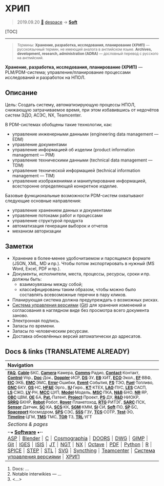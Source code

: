 # ХРИП
> 2019.09.20 [🚀](../index/index.md) [despace](index.md) → **[Soft](soft.md)**

[TOC]

---

> <small>*Термины:* **Хранение, разработка, исследования, планирование (ХРИП)** — русскоязычный термин, не имеющий аналога в английском языке. **Archives, development, research, administration (ADRA)** — дословный перевод с русского на английский.</small>

**Хранение, разработка, исследования, планирование (ХРИП)** — PLM/PDM-система; управление/планирование процессами исследований и разработок на НПОЛ.



## Описание
Цель: Создать систему, автоматизирующую процессы НПОЛ, снижающую затрачиваемое время, при этом избавившись от недочётов систем ЭДО, АСЭС, NX, Teamcenter.

В PDM-системах обобщены такие технологии, как:

   - управление инженерными данными (engineering data management — EDM)
   - управление документами
   - управление информацией об изделии (product information management — PIM)
   - управление техническими данными (technical data management — TDM)
   - управление технической информацией (technical information management — TIM)
   - управление изображениями и манипулирование информацией, всесторонне определяющей конкретное изделие.

Базовые функциональные возможности PDM-систем охватывают следующие основные направления:

   - управление хранением данных и документами
   - управление потоками работ и процессами
   - управление структурой продукта
   - автоматизация генерации выборок и отчетов
   - механизм авторизации



## Заметки
   - Хранение в более‑менее удобочитаемом и парсящемся формате (JSON, XML, MD и пр.). Чтобы потом экспортировать в нужный (MS Word, Excel, PDF и пр.).
   - Документы, исполнители, места, процессы, ресурсы, сроки и пр. должны быть:
      - взаимоувязаны между собой;
      - классифицированы таким образом, чтобы можно было составлять всевозможные перечни в пару кликов.
   - Планирующая система должна предупреждать о возможных рисках.
   - [Система управления версиями](vcs.md) ([Git](git.md)) для хранения изменений и согласования в наглядном виде без просмотра всего документа заново.
   - Электронная подпись.
   - Запасы по времени.
   - Запасы по человеческим ресурсам.
   - Доставка обновлённых версий автоматически до адресатов.



<p style="page-break-after:always"> </p>

## Docs & links (TRANSLATEME ALREADY)
|Navigation|
|:--|
|<small>**[FAQ](faq.md)**, **[Cable](cable.md)**·БКС, **[Camera](cam.md)**·Камера, **[Comms](comms.md)**·Радио, **[Contact](contact.md)**·Контакт, **[Control](control.md)**·Упр., **[Doc](doc.md)**·Док., **[Doppler](doppler.md)**·ИСР, **[DS](ds.md)**·ЗУ, **[EB](eb.md)**·ХИТ, **[ECO](ecology.md)**·Экол., **[EF](ef.md)**·ВВФ, **[ElC](elc.md)**·ЭКБ, **[EMC](emc.md)**·ЭМС, **[Error](error.md)**·Ошибки, **[Event](event.md)**·События, **[FS](fs.md)**·ТЭО, **[Fuel](fuel.md)**·Топливо, **[GNC](gnc.md)**·БКУ, **[GS](scs.md)**·НС, **[HF&E](hfe.md)**·Эрго., **[IU](iu.md)**·Гиро., **[KT](kt.md)**·КТЕХ, **[LAG](lag.md)**·ПУC, **[LES](les.md)**·САСП, **[LS](ls.md)**·СЖО, **[LV](lv.md)**·РН, **[MCC](mcc.md)**·ЦУП, **[Model](model.md)**·Модель, **[MSC](sc.md)**·ПКА, **[N&B](nnb.md)**·БНО, **[NR](nr.md)**·ЯР, **[OBC](obc.md)**·ЦВМ, **[OE](oe.md)**·БА, **[Pat.](патент.md)**·Патент, **[Project](project.md)**·Проект, **[PS](ps.md)**·ДУ, **[R&D](rnd.md)**·НИОКР, **[SRRQ](srrq.md)**·БКНР, **[Robot](robotics.md)**·Робот, **[Rover](rover.md)**·Планетоход, **[RTG](rtg.md)**·РИТЭГ, **[SARC](sarc.md)**·ПСК, **[Sensor](sensor.md)**·Датчик, **[SC](sc.md)**·КА, **[SCS](scs.md)**·КК, **[SGM](sgm.md)**·КММ, **[SI](si.md)**·СИ, **[Soft](soft.md)**·ПО, **[SP](sp.md)**·БС, **[Spaceport](spaceport.md)**·Космодром, **[SPS](sps.md)**·СЭС, **[SSS](sss.md)**·ГЗУ, **[TCS](tcs.md)**·СОТР, **[Test](test.md)**·ЭО, **[Timeline](timeline.md)**·ЦГМ, **[TMS](tms.md)**·ТМС, **[TOR](tor.md)**·ТЗ, **[TRL](trl.md)**·УГТ</small>|
|*Sections & pages*|
|**··• [Software](soft.md) •··**<br> [ASP](asp.md) ┊ [Blender](blender.md) ┊ [C](c.md) ┊ [Cosmographia](cosmographia.md) ┊ [DOORS](doors.md) ┊ [DWG](cad_f.md) ┊ [GIMP](gimp.md) ┊ [Git](git.md) ┊ [IGES](cad_f.md) ┊ [ISIS](isis.md) ┊ [JT](cad_f.md) ┊ [NGT](neogeography_toolkit.md) ┊ [NX](nx.md) ┊ [Octave](gnu_octave.md) ┊ [PDF](pdf.md) ┊ [Python](python.md) ┊ [R](r.md) ┊ [SPICE](spice.md) ┊ [STEP](cad_f.md) ┊ [STL](systems_tool_kit.md) ┊ [SVG](cad_f.md) ┊ [Syncthing](syncthing.md) ┊ [Teamcenter](teamcenter.md) ┊ [Система управления версиями](vcs.md) ┊ [ХРИП](adra.md)|

   1. Docs: …
   1. Notable interwikies — …
   1. <…>
